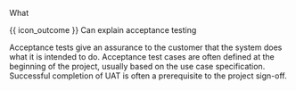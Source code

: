 <span id="title">What</span>

<span id="prereqs"></span>

<span id="outcomes">{{ icon_outcome }} Can explain acceptance testing</span>

<div id="body">

<box type="definition" seamless>
<include src="../../../../common/definitions.md#def-acceptance-testing" />
</box>

Acceptance tests give an assurance to the customer that the system does what it is intended to do. Acceptance test cases are often defined at the beginning of the project, usually based on the use case specification. Successful completion of UAT is often a prerequisite to the project sign-off.

</div>

<div id="extras">
</div>
